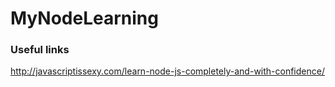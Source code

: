 MyNodeLearning
==============

### Useful links
http://javascriptissexy.com/learn-node-js-completely-and-with-confidence/

